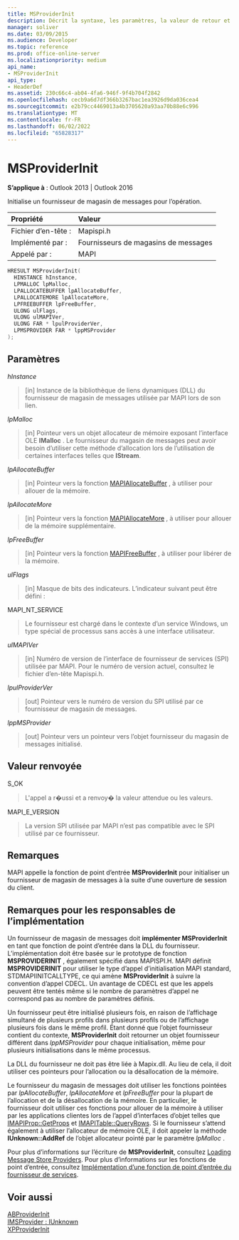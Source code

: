 ```yaml
---
title: MSProviderInit
description: Décrit la syntaxe, les paramètres, la valeur de retour et les remarques pour MSProviderInit, qui initialise un fournisseur de magasin de messages pour l’opération.
manager: soliver
ms.date: 03/09/2015
ms.audience: Developer
ms.topic: reference
ms.prod: office-online-server
ms.localizationpriority: medium
api_name:
- MSProviderInit
api_type:
- HeaderDef
ms.assetid: 230c66c4-ab04-4fa6-946f-9f4b704f2842
ms.openlocfilehash: cecb9a6d7df366b3267bac1ea3926d9da036cea4
ms.sourcegitcommit: e2b79cc4469013a4b3705620a93aa70b88e6c996
ms.translationtype: MT
ms.contentlocale: fr-FR
ms.lasthandoff: 06/02/2022
ms.locfileid: "65828317"
---
```

# <a name="msproviderinit"></a>MSProviderInit

**S’applique à** : Outlook 2013 | Outlook 2016
  
Initialise un fournisseur de magasin de messages pour l’opération.
  
|Propriété|Valeur|
|:-----|:-----|
|Fichier d’en-tête :  <br/> |Mapispi.h  <br/> |
|Implémenté par :  <br/> |Fournisseurs de magasins de messages  <br/> |
|Appelé par :  <br/> |MAPI  <br/> |

```cpp
HRESULT MSProviderInit(
  HINSTANCE hInstance,
  LPMALLOC lpMalloc,
  LPALLOCATEBUFFER lpAllocateBuffer,
  LPALLOCATEMORE lpAllocateMore,
  LPFREEBUFFER lpFreeBuffer,
  ULONG ulFlags,
  ULONG ulMAPIVer,
  ULONG FAR * lpulProviderVer,
  LPMSPROVIDER FAR * lppMSProvider
);
```

## <a name="parameters"></a>Paramètres

 _hInstance_
  
> [in] Instance de la bibliothèque de liens dynamiques (DLL) du fournisseur de magasin de messages utilisée par MAPI lors de son lien.

 _lpMalloc_
  
> [in] Pointeur vers un objet allocateur de mémoire exposant l’interface OLE **IMalloc** . Le fournisseur du magasin de messages peut avoir besoin d’utiliser cette méthode d’allocation lors de l’utilisation de certaines interfaces telles que **IStream**.

 _lpAllocateBuffer_
  
> [in] Pointeur vers la fonction [MAPIAllocateBuffer](mapiallocatebuffer.md) , à utiliser pour allouer de la mémoire.

 _lpAllocateMore_
  
> [in] Pointeur vers la fonction [MAPIAllocateMore](mapiallocatemore.md) , à utiliser pour allouer de la mémoire supplémentaire.

 _lpFreeBuffer_
  
> [in] Pointeur vers la fonction [MAPIFreeBuffer](mapifreebuffer.md) , à utiliser pour libérer de la mémoire.

 _ulFlags_
  
> [in] Masque de bits des indicateurs. L’indicateur suivant peut être défini :

MAPI_NT_SERVICE
  
> Le fournisseur est chargé dans le contexte d’un service Windows, un type spécial de processus sans accès à une interface utilisateur.

 _ulMAPIVer_
  
> [in] Numéro de version de l’interface de fournisseur de services (SPI) utilisée par MAPI. Pour le numéro de version actuel, consultez le fichier d’en-tête Mapispi.h.

 _lpulProviderVer_
  
> [out] Pointeur vers le numéro de version du SPI utilisé par ce fournisseur de magasin de messages.

 _lppMSProvider_
  
> [out] Pointeur vers un pointeur vers l’objet fournisseur du magasin de messages initialisé.

## <a name="return-value"></a>Valeur renvoyée

S_OK
  
> L'appel a r�ussi et a renvoy� la valeur attendue ou les valeurs.

MAPI_E_VERSION
  
> La version SPI utilisée par MAPI n’est pas compatible avec le SPI utilisé par ce fournisseur.

## <a name="remarks"></a>Remarques

MAPI appelle la fonction de point d’entrée **MSProviderInit** pour initialiser un fournisseur de magasin de messages à la suite d’une ouverture de session du client.
  
## <a name="notes-to-implementers"></a>Remarques pour les responsables de l’implémentation

Un fournisseur de magasin de messages doit **implémenter MSProviderInit** en tant que fonction de point d’entrée dans la DLL du fournisseur. L’implémentation doit être basée sur le prototype de fonction **MSPROVIDERINIT** , également spécifié dans MAPISPI.H. MAPI définit **MSPROVIDERINIT** pour utiliser le type d’appel d’initialisation MAPI standard, STDMAPIINITCALLTYPE, ce qui amène **MSProviderInit** à suivre la convention d’appel CDECL. Un avantage de CDECL est que les appels peuvent être tentés même si le nombre de paramètres d’appel ne correspond pas au nombre de paramètres définis.
  
Un fournisseur peut être initialisé plusieurs fois, en raison de l’affichage simultané de plusieurs profils dans plusieurs profils ou de l’affichage plusieurs fois dans le même profil. Étant donné que l’objet fournisseur contient du contexte, **MSProviderInit** doit retourner un objet fournisseur différent dans _lppMSProvider_ pour chaque initialisation, même pour plusieurs initialisations dans le même processus.
  
La DLL du fournisseur ne doit pas être liée à Mapix.dll. Au lieu de cela, il doit utiliser ces pointeurs pour l’allocation ou la désallocation de la mémoire.
  
Le fournisseur du magasin de messages doit utiliser les fonctions pointées par  _lpAllocateBuffer_, _lpAllocateMore_ et _lpFreeBuffer_ pour la plupart de l’allocation et de la désallocation de la mémoire. En particulier, le fournisseur doit utiliser ces fonctions pour allouer de la mémoire à utiliser par les applications clientes lors de l’appel d’interfaces d’objet telles que [IMAPIProp::GetProps](imapiprop-getprops.md) et [IMAPITable::QueryRows](imapitable-queryrows.md). Si le fournisseur s’attend également à utiliser l’allocateur de mémoire OLE, il doit appeler la méthode **IUnknown::AddRef** de l’objet allocateur pointé par le paramètre _lpMalloc_ .
  
Pour plus d’informations sur l’écriture de **MSProviderInit**, consultez [Loading Message Store Providers](loading-message-store-providers.md). Pour plus d’informations sur les fonctions de point d’entrée, consultez [Implémentation d’une fonction de point d’entrée du fournisseur de services](implementing-a-service-provider-entry-point-function.md).
  
## <a name="see-also"></a>Voir aussi

[ABProviderInit](abproviderinit.md)  
[IMSProvider : IUnknown](imsprovideriunknown.md)  
[XPProviderInit](xpproviderinit.md)
